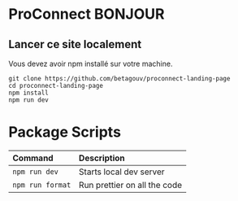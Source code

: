 # ProConnect BONJOUR

## Lancer ce site localement

Vous devez avoir npm installé sur votre machine.

```
git clone https://github.com/betagouv/proconnect-landing-page
cd proconnect-landing-page
npm install
npm run dev
```
# Package Scripts

| Command          | Description                  |
| :--------------- | :--------------------------- |
| `npm run dev`    | Starts local dev server      |
| `npm run format` | Run prettier on all the code |
